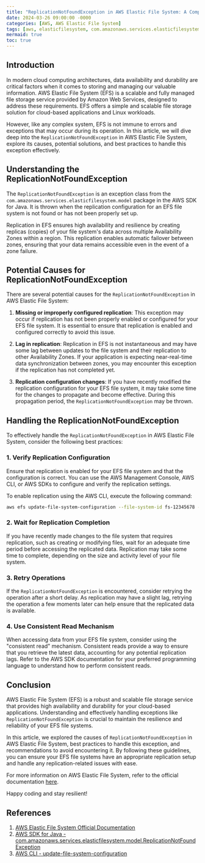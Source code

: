 ```yaml
---
title: "ReplicationNotFoundException in AWS Elastic File System: A Comprehensive Guide"
date: 2024-03-26 09:00:00 -0000
categories: [AWS, AWS Elastic File System]
tags: [aws, elasticfilesystem, com.amazonaws.services.elasticfilesystem.model]
mermaid: true
toc: true
---
```



## Introduction

In modern cloud computing architectures, data availability and durability are critical factors when it comes to storing and managing our valuable information. AWS Elastic File System (EFS) is a scalable and fully managed file storage service provided by Amazon Web Services, designed to address these requirements. EFS offers a simple and scalable file storage solution for cloud-based applications and Linux workloads.

However, like any complex system, EFS is not immune to errors and exceptions that may occur during its operation. In this article, we will dive deep into the `ReplicationNotFoundException` in AWS Elastic File System, explore its causes, potential solutions, and best practices to handle this exception effectively.

## Understanding the ReplicationNotFoundException

The `ReplicationNotFoundException` is an exception class from the `com.amazonaws.services.elasticfilesystem.model` package in the AWS SDK for Java. It is thrown when the replication configuration for an EFS file system is not found or has not been properly set up.

Replication in EFS ensures high availability and resilience by creating replicas (copies) of your file system's data across multiple Availability Zones within a region. This replication enables automatic failover between zones, ensuring that your data remains accessible even in the event of a zone failure.

## Potential Causes for ReplicationNotFoundException

There are several potential causes for the `ReplicationNotFoundException` in AWS Elastic File System:

1. **Missing or improperly configured replication**: This exception may occur if replication has not been properly enabled or configured for your EFS file system. It is essential to ensure that replication is enabled and configured correctly to avoid this issue.

2. **Lag in replication**: Replication in EFS is not instantaneous and may have some lag between updates to the file system and their replication to other Availability Zones. If your application is expecting near-real-time data synchronization between zones, you may encounter this exception if the replication has not completed yet.

3. **Replication configuration changes**: If you have recently modified the replication configuration for your EFS file system, it may take some time for the changes to propagate and become effective. During this propagation period, the `ReplicationNotFoundException` may be thrown.

## Handling the ReplicationNotFoundException

To effectively handle the `ReplicationNotFoundException` in AWS Elastic File System, consider the following best practices:

### 1. Verify Replication Configuration

Ensure that replication is enabled for your EFS file system and that the configuration is correct. You can use the AWS Management Console, AWS CLI, or AWS SDKs to configure and verify the replication settings.

To enable replication using the AWS CLI, execute the following command:

```bash
aws efs update-file-system-configuration --file-system-id fs-12345678 --region us-west-2 --provisioned-throughput-in-mibps ThroughputMode=bursting
```

### 2. Wait for Replication Completion

If you have recently made changes to the file system that requires replication, such as creating or modifying files, wait for an adequate time period before accessing the replicated data. Replication may take some time to complete, depending on the size and activity level of your file system.

### 3. Retry Operations

If the `ReplicationNotFoundException` is encountered, consider retrying the operation after a short delay. As replication may have a slight lag, retrying the operation a few moments later can help ensure that the replicated data is available.

### 4. Use Consistent Read Mechanism

When accessing data from your EFS file system, consider using the "consistent read" mechanism. Consistent reads provide a way to ensure that you retrieve the latest data, accounting for any potential replication lags. Refer to the AWS SDK documentation for your preferred programming language to understand how to perform consistent reads.

## Conclusion

AWS Elastic File System (EFS) is a robust and scalable file storage service that provides high availability and durability for your cloud-based applications. Understanding and effectively handling exceptions like `ReplicationNotFoundException` is crucial to maintain the resilience and reliability of your EFS file systems.

In this article, we explored the causes of `ReplicationNotFoundException` in AWS Elastic File System, best practices to handle this exception, and recommendations to avoid encountering it. By following these guidelines, you can ensure your EFS file systems have an appropriate replication setup and handle any replication-related issues with ease.

For more information on AWS Elastic File System, refer to the official documentation [here](https://docs.aws.amazon.com/efs/latest/ug/what-is-efs.html).

Happy coding and stay resilient!

## References

1. [AWS Elastic File System Official Documentation](https://docs.aws.amazon.com/efs/latest/ug/what-is-efs.html)
2. [AWS SDK for Java - com.amazonaws.services.elasticfilesystem.model.ReplicationNotFoundException](https://aws.amazon.com/sdk-for-java/)
3. [AWS CLI - update-file-system-configuration](https://docs.aws.amazon.com/cli/latest/reference/efs/update-file-system-configuration.html)